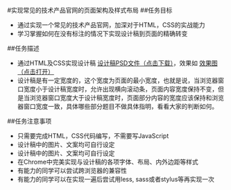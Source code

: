 #实现常见的技术产品官网的页面架构及样式布局
##任务目标
- 通过实现一个常见的技术产品官网，加深对于HTML，CSS的实战能力
- 学习掌握如何在没有标注的情况下实现设计稿到页面的精确转变

##任务描述
- 通过HTML及CSS实现设计稿 [设计稿PSD文件（点击下载）](http://7xrp04.com1.z0.glb.clouddn.com/task_1_7_1.psd)，效果如 [效果图（点击打开）](http://7xrp04.com1.z0.glb.clouddn.com/task_1_7_2.jpg)
- 设计稿是有一定宽度的，这个宽度为页面的最小宽度，也就是说，当浏览器窗口宽度小于设计稿宽度时，允许出现横向滚动条，页面内容宽度保持不变，但是当浏览器窗口宽度大于设计稿宽度时，页面部分内容的宽度应该保持和浏览器窗口宽度一致，具体哪些部分题目不做具体指明，看看大家的判断如何。

##任务注意事项
- 只需要完成HTML，CSS代码编写，不需要写JavaScript
- 设计稿中的图片、文案均可自行设定
- 设计稿中的图片、文案均可自行设定
- 在Chrome中完美实现与设计稿的各项字体、布局、内外边距等样式
- 有能力的同学可以尝试跨浏览器的兼容性
- 有能力的同学可以在实现一遍后尝试用less, sass或者stylus等再实现一次